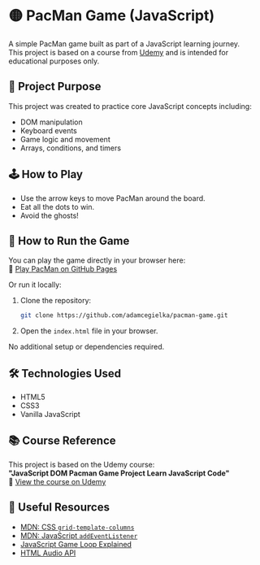# 🟡 PacMan Game (JavaScript)

A simple PacMan game built as part of a JavaScript learning journey.  
This project is based on a course from [Udemy](https://www.udemy.com/course/javascript-game-js) and is intended for educational purposes only.

## 🎯 Project Purpose

This project was created to practice core JavaScript concepts including:
- DOM manipulation
- Keyboard events
- Game logic and movement
- Arrays, conditions, and timers

## 🕹️ How to Play

- Use the arrow keys to move PacMan around the board.
- Eat all the dots to win.
- Avoid the ghosts!

## 🚀 How to Run the Game

You can play the game directly in your browser here:  
🔗 [Play PacMan on GitHub Pages](https://adamcegielka.github.io/pacman-game/)

Or run it locally:

1. Clone the repository:
   ```bash
   git clone https://github.com/adamcegielka/pacman-game.git
   ```
2. Open the `index.html` file in your browser.

No additional setup or dependencies required.

## 🛠️ Technologies Used

- HTML5  
- CSS3  
- Vanilla JavaScript  

## 📚 Course Reference

This project is based on the Udemy course:  
**"JavaScript DOM Pacman Game Project Learn JavaScript Code"**  
🔗 [View the course on Udemy](https://www.udemy.com/course/javascript-game-js)

## 🔗 Useful Resources

- [MDN: CSS `grid-template-columns`](https://developer.mozilla.org/en-US/docs/Web/CSS/grid-template-columns)
- [MDN: JavaScript `addEventListener`](https://developer.mozilla.org/en-US/docs/Web/API/EventTarget/addEventListener)
- [JavaScript Game Loop Explained](https://dev.to/raajanraj/what-is-the-game-loop-in-javascript-3p29)
- [HTML Audio API](https://developer.mozilla.org/en-US/docs/Web/API/HTMLAudioElement)
